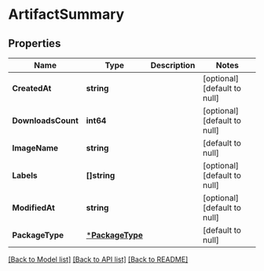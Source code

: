 # ArtifactSummary

## Properties
Name | Type | Description | Notes
------------ | ------------- | ------------- | -------------
**CreatedAt** | **string** |  | [optional] [default to null]
**DownloadsCount** | **int64** |  | [optional] [default to null]
**ImageName** | **string** |  | [default to null]
**Labels** | **[]string** |  | [optional] [default to null]
**ModifiedAt** | **string** |  | [optional] [default to null]
**PackageType** | [***PackageType**](PackageType.md) |  | [default to null]

[[Back to Model list]](../README.md#documentation-for-models) [[Back to API list]](../README.md#documentation-for-api-endpoints) [[Back to README]](../README.md)

